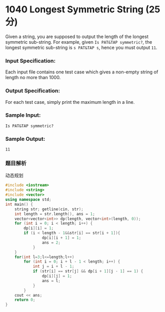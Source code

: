 # 1040 Longest Symmetric String (25 分)

Given a string, you are supposed to output the length of the longest symmetric sub-string. For example, given `Is PAT&TAP symmetric?`, the longest symmetric sub-string is `s PAT&TAP s`, hence you must output `11`.

### Input Specification:

Each input file contains one test case which gives a non-empty string of length no more than 1000.

### Output Specification:

For each test case, simply print the maximum length in a line.

### Sample Input:

    Is PAT&TAP symmetric?
    

### Sample Output:

    11

### 题目解析

动态规划

```C++
#include <iostream>
#include <string>
#include <vector>
using namespace std;
int main() {
	string str; getline(cin, str);
	int length = str.length(), ans = 1;
	vector<vector<int>> dp(length, vector<int>(length, 0));
	for (int i = 0; i < length; i++) {
		dp[i][i] = 1;
		if (i < length - 1&&str[i] == str[i + 1]){
				dp[i][i + 1] = 1;
				ans = 2;
			}
	}
	for(int l=3;l<=length;l++)
		for (int i = 0; i + l - 1 < length; i++) {
			int j = i + l - 1;
			if (str[i] == str[j] && dp[i + 1][j - 1] == 1) {
				dp[i][j] = 1;
				ans = l;
			}
		}
	cout << ans;
	return 0;
}
```